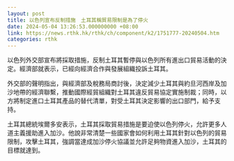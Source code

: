 ```yaml
---
layout: post
title: 以色列宣布反制措施　土耳其稱貿易限制是為了停火
date: 2024-05-04 13:26:53.000000000 +08:00
link: https://news.rthk.hk/rthk/ch/component/k2/1751777-20240504.htm
categories: rthk
---
```


以色列外交部宣布將採取措施，反制土耳其暫停與以色列所有進出口貿易活動的決定。經濟部就表示，已經向經濟合作與發展組織投訴土耳其。

外交部的聲明指出，與經濟部及稅務局商討後，決定減少土耳其與約旦河西岸及加沙地帶的經濟聯繫，推動國際經貿組織對土耳其違反貿易協定實施制裁；同時，以方將制定進口土耳其產品的替代清單，對受土耳其決定影響的出口部門，給予支持。

土耳其總統埃爾多安表示，土耳其採取貿易措施是要迫使以色列停火，允許更多人道主義援助進入加沙。他說非常清楚一些國家會如何利用土耳其針對以色列的貿易限制，攻擊土耳其，強調當達成加沙停火協議並允許足夠物資進入加沙，土耳其的目標就達到。
